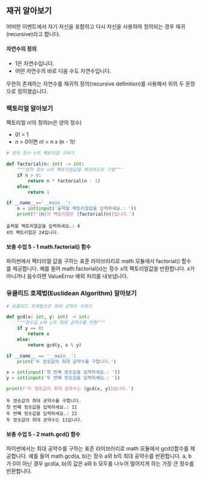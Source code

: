 ## 재귀 알아보기

어떠한 이벤트에서 자기 자신을 포함하고 다시 자신을 사용하여 정의되는 경우 재귀(recursive)라고 합니다.

#### 자연수의 정의

- 1은 자연수입니다.
- 어떤 자연수의 바로 다음 수도 자연수입니다.

무한히 존재하는 자연수를 재귀적 정의(recursive definition)를 사용해서 위의 두 문장으로 정의했습니다.

### 팩토리얼 알아보기

팩토리얼 n!의 정의(n은 양의 정수)

- 0! = 1
- n > 0이면 n! = n x (n - 1)!

```python
# 양의 정수 n의 팩토리얼 구하기

def factorial(n: int) -> int:
    """양의 정수 n의 팩토리얼값을 재귀적으로 구함"""
    if n > 0:
        return n * factorial(n - 1)
    else:
        return 1

if __name__=='__main__':
    n = int(input('출력할 팩토리얼값을 입력하세요.: '))
    print(f'{n}의 팩토리얼은 {factorial(n)}입니다.')
```

```
출력할 팩토리얼값을 입력하세요.: 4
4의 팩토리얼은 24입니다.
```

#### 보충 수업 5 - 1 math.factorial() 함수

파이썬에서 팩터리얼 값을 구하는 표준 라이브러리로 math 모듈에서 factorial() 함수를 제공합니다. 예를 들어 math.factorial(x)는 정수 x의
팩토리얼값을 반환합니다. x가 아니거나 음수라면 ValueError 예외 처리를 내보냅니다.

### 유클리드 호제법(Euclidean Algorithm) 알아보기

```python
# 유클리드 호제법으로 최대 공약수 구하기

def gcd(x: int, y: int) -> int:
    """정수값 x와 y의 최대 공약수를 반환"""
    if y == 0:
        return x
    else:
        return gcd(y, x % y)

if __name__ == '__main__':
    print('두 정숫값의 최대 공약수를 구합니다.')

x = int(input('첫 번째 정숫값을 입력하세요.: '))
y = int(input('두 번째 정숫값을 입력하세요.: '))

print(f'두 정숫값의 최대 공약수는 {gcd(x, y)}입니다.')
```

```
두 정숫값의 최대 공약수를 구합니다.
첫 번째 정숫값을 입력하세요.: 11
두 번째 정숫값을 입력하세요.: 22
두 정숫값의 최대 공약수는 11입니다.
```

#### 보충 수업 5 - 2 math.gcd() 함수

파이썬에서는 최대 공약수를 구하는 표준 라이브러리로 math 모듈에서 gcd()함수를 제공합니다. 예를 들어 math.gcd(a, b)는 정수 a와 b의 최대
공약수를 반환합니다. a, b가 0이 아닌 경우 gcd(a, b)의 값은 a와 b 모두를 나누어 떨어지게 하는 가장 큰 정수를 반환합니다.
